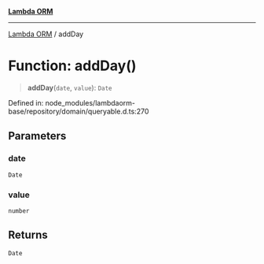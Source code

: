 [**Lambda ORM**](../README.md)

***

[Lambda ORM](../README.md) / addDay

# Function: addDay()

> **addDay**(`date`, `value`): `Date`

Defined in: node\_modules/lambdaorm-base/repository/domain/queryable.d.ts:270

## Parameters

### date

`Date`

### value

`number`

## Returns

`Date`
